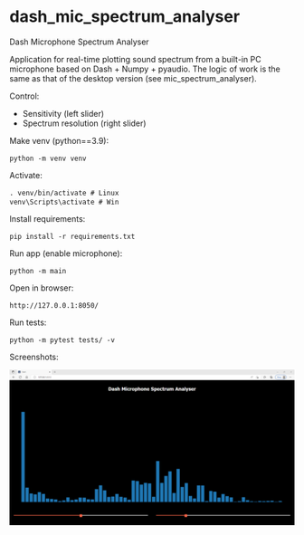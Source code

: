 # dash_mic_spectrum_analyser
Dash Microphone Spectrum Analyser

Application for real-time plotting sound spectrum from a built-in PC microphone based on Dash + Numpy + pyaudio.
The logic of work is the same as that of the desktop version (see mic_spectrum_analyser).

Control:
* Sensitivity (left slider)
* Spectrum resolution (right slider)

Make venv (python==3.9):
```
python -m venv venv
```
Activate:
```
. venv/bin/activate # Linux
venv\Scripts\activate # Win
```

Install requirements:
```
pip install -r requirements.txt
```

Run app (enable microphone):
```
python -m main
```

Open in browser:
```
http://127.0.0.1:8050/
```

Run tests:
```
python -m pytest tests/ -v
```

Screenshots:

![Image alt](https://github.com/dmncmn/dash_mic_spectrum_analyser/blob/main/images/1.PNG)
